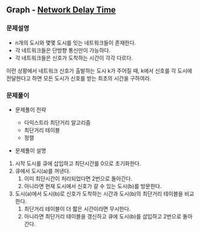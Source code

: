 ## Graph - [Network Delay Time](https://leetcode.com/problems/network-delay-time/)

### 문제설명

- n개의 도시와 몇몇 도시를 잇는 네트워크들이 존재한다.
- 각 네트워크들은 단방향 통신만이 가능하다.
- 각 네트워크들은 신호가 도착하는 시간이 각각 다르다.

이런 상황에서 네트워크 신호가 출발하는 도시 k가 주어질 때, k에서 신호를 각 도시에
전달한다고 하면 모든 도시가 신호를 받는 최초의 시간을 구하여라.

### 문제풀이

- 문제풀이 전략
    - 다익스트라 최단거리 알고리즘
    - 최단거리 테이블
    - 정렬


- 문제풀이 설명
1. 시작 도시를 큐에 삽입하고 최단시간를 0으로 초기화한다.
2. 큐에서 도시(a)를 꺼낸다.
   1. 이미 최단시간이 처리되었다면 2번으로 돌아간다.
   2. 아니라면 현재 도시에서 신호가 갈 수 있는 도시(b)를 방문한다.
3. 도시(a)에서 도시(b)로 신호가 도착하는 시간과 도시(b)의 최단거리 테이블을 비교한다.
   1. 최단거리 테이블이 더 짧은 시간이라면 무시한다.
   2. 아니라면 최단거리 테이블을 갱신하고 큐에 도시(b)를 삽입하고 2번으로 돌아간다.

